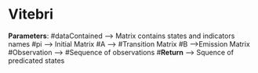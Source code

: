# Vitebri
**Parameters**:
  #dataContained --> Matrix contains states and indicators names
  #pi --> Initial Matrix
  #A --> #Transition Matrix
  #B -->Emission Matrix
  #Observation --> #Sequence of observations
#**Return** --> Squence of predicated states
